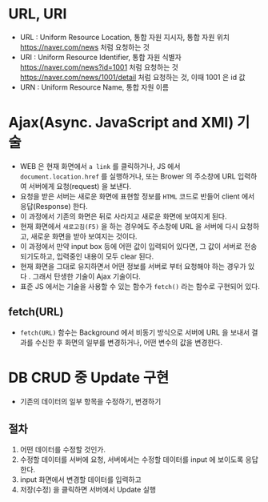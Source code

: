 # URL, URI

- URL : Uniform Resource Location, 통합 자원 지시자, 통합 자원 위치
  https://naver.com/news 처럼 요청하는 것
- URI : Uniform Resource Identifier, 통합 자원 식별자
  https://naver.com/news?id=1001 처럼 요청하는 것
  https://naver.com/news/1001/detail 처럼 요청하는 것, 이때 1001 은 id 값
- URN : Uniform Resource Name, 통합 자원 이름

# Ajax(Async. JavaScript and XMl) 기술

- WEB 은 현재 화면에서 `a link` 를 클릭하거나, JS 에서 `document.location.href` 를 실행하거나, 또는 Brower 의 주소창에 URL 입력하여 서버에게 요청(request) 을 보낸다.
- 요청을 받은 서버는 새로운 화면에 표현할 정보를 `HTML` 코드로 반들어 client 에서 응답(Response) 한다.
- 이 과정에서 기존의 화면은 뒤로 사라지고 새로운 화면에 보여지게 된다.
- 현재 화면에서 `새로고침(F5)` 을 하는 경우에도 주소창에 URL 을 서버에 다시 요청하고, 새로운 화면을 받아 보여지는 것이다.
- 이 과정에서 만약 input box 등에 어떤 값이 입력되어 있다면, 그 값이 서버로 전송되기도하고, 입력중인 내용이 모두 clear 된다.
- 현재 화면을 그대로 유지하면서 어떤 정보를 서버로 부터 요청해야 하는 경우가 있다 . 그래서 탄생한 기술이 Ajax 기술이다.
- 표준 JS 에서는 기술을 사용할 수 있는 함수가 `fetch()` 라는 함수로 구현되어 있다.

## fetch(URL)

- `fetch(URL)` 함수는 Background 에서 비동기 방식으로 서버에 URL 을 보내서 결과를 수신한 후 화면의 일부를 변경하거나, 어떤 변수의 값을 변경한다.

# DB CRUD 중 Update 구현

- 기존의 데이터의 일부 항목을 수정하기, 변경하기

## 절차

1. 어떤 데이터를 수정할 것인가.
2. 수정할 데이터를 서버에 요청, 서버에서는 수정할 데이터를 input 에 보이도록 응답한다.
3. input 화면에서 변경할 데이터를 입력하고
4. 저장(수정) 을 클릭하면 서버에서 Update 실행
